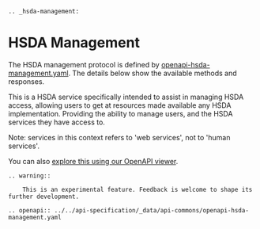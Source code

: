 ```eval_rst
.. _hsda-management:
```
# HSDA Management

The HSDA management protocol is defined by [openapi-hsda-management.yaml](../../api-specification/_data/api-commons/openapi-hsda-management.yaml). The details below show the available methods and responses. 

This is a HSDA service specifically intended to assist in managing HSDA access, allowing users to get at resources made available any HSDA implementation. Providing the ability to manage users, and the HSDA services they have access to. 

Note: services in this context refers to 'web services', not to 'human services'.

You can also [explore this using our OpenAPI viewer](../../_static/swagger/?url=../openapi-hsda-management.yaml). 

```eval_rst
.. warning::
    
    This is an experimental feature. Feedback is welcome to shape its further development.

```

```eval_rst
.. openapi:: ../../api-specification/_data/api-commons/openapi-hsda-management.yaml
```
